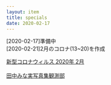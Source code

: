 ```yaml
---
layout: item
title: specials
date: 2020-02-17
---
```

[2020-02-17]準備中<br>
[2020-02-21]2月のコロナ(13~20)を作成

[新型コロナウィルス 2020年 2月](https://kidokun153.github.io/specials/[2020-02]COVID-19.html)<br>
<br>
[田中みな実写真集観測部](https://kidokun153.github.io/specials/sincerely-yours.html)